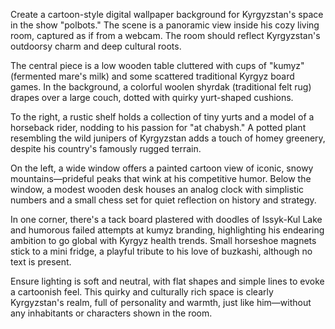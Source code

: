 Create a cartoon-style digital wallpaper background for Kyrgyzstan's space in the show "polbots." The scene is a panoramic view inside his cozy living room, captured as if from a webcam. The room should reflect Kyrgyzstan's outdoorsy charm and deep cultural roots. 

The central piece is a low wooden table cluttered with cups of "kumyz" (fermented mare's milk) and some scattered traditional Kyrgyz board games. In the background, a colorful woolen shyrdak (traditional felt rug) drapes over a large couch, dotted with quirky yurt-shaped cushions.

To the right, a rustic shelf holds a collection of tiny yurts and a model of a horseback rider, nodding to his passion for "at chabysh." A potted plant resembling the wild junipers of Kyrgyzstan adds a touch of homey greenery, despite his country's famously rugged terrain.

On the left, a wide window offers a painted cartoon view of iconic, snowy mountains—prideful peaks that wink at his competitive humor. Below the window, a modest wooden desk houses an analog clock with simplistic numbers and a small chess set for quiet reflection on history and strategy.

In one corner, there's a tack board plastered with doodles of Issyk-Kul Lake and humorous failed attempts at kumyz branding, highlighting his endearing ambition to go global with Kyrgyz health trends. Small horseshoe magnets stick to a mini fridge, a playful tribute to his love of buzkashi, although no text is present.

Ensure lighting is soft and neutral, with flat shapes and simple lines to evoke a cartoonish feel. This quirky and culturally rich space is clearly Kyrgyzstan's realm, full of personality and warmth, just like him—without any inhabitants or characters shown in the room.